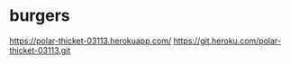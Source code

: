 # burgers

https://polar-thicket-03113.herokuapp.com/
https://git.heroku.com/polar-thicket-03113.git